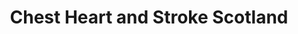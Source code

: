 ---
title: "Chest Heart and Stroke Scotland"
url: /giffnock/chest-heart-and-stroke-scotland/
shop: charity
---